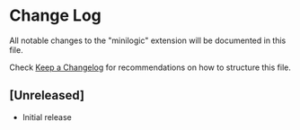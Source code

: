 # Change Log

All notable changes to the "minilogic" extension will be documented in this file.

Check [Keep a Changelog](http://keepachangelog.com/) for recommendations on how to structure this file.

## [Unreleased]

- Initial release